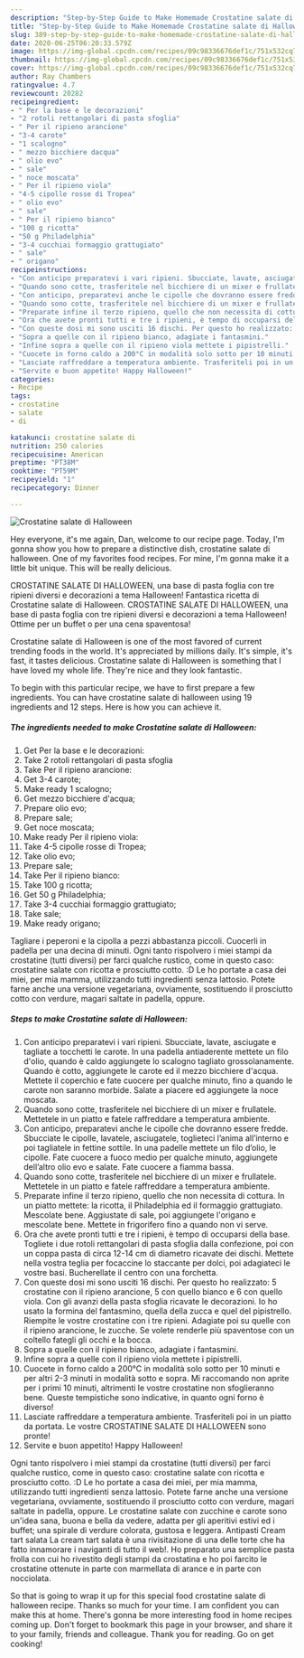 ```yaml
---
description: "Step-by-Step Guide to Make Homemade Crostatine salate di Halloween"
title: "Step-by-Step Guide to Make Homemade Crostatine salate di Halloween"
slug: 389-step-by-step-guide-to-make-homemade-crostatine-salate-di-halloween
date: 2020-06-25T06:20:33.579Z
image: https://img-global.cpcdn.com/recipes/09c98336676def1c/751x532cq70/crostatine-salate-di-halloween-recipe-main-photo.jpg
thumbnail: https://img-global.cpcdn.com/recipes/09c98336676def1c/751x532cq70/crostatine-salate-di-halloween-recipe-main-photo.jpg
cover: https://img-global.cpcdn.com/recipes/09c98336676def1c/751x532cq70/crostatine-salate-di-halloween-recipe-main-photo.jpg
author: Ray Chambers
ratingvalue: 4.7
reviewcount: 20282
recipeingredient:
- " Per la base e le decorazioni"
- "2 rotoli rettangolari di pasta sfoglia"
- " Per il ripieno arancione"
- "3-4 carote"
- "1 scalogno"
- " mezzo bicchiere dacqua"
- " olio evo"
- " sale"
- " noce moscata"
- " Per il ripieno viola"
- "4-5 cipolle rosse di Tropea"
- " olio evo"
- " sale"
- " Per il ripieno bianco"
- "100 g ricotta"
- "50 g Philadelphia"
- "3-4 cucchiai formaggio grattugiato"
- " sale"
- " origano"
recipeinstructions:
- "Con anticipo preparatevi i vari ripieni. Sbucciate, lavate, asciugate e tagliate a tocchetti le carote. In una padella antiaderente mettete un filo d&#39;olio, quando è caldo aggiungete lo scalogno tagliato grossolanamente. Quando è cotto, aggiungete le carote ed il mezzo bicchiere d&#39;acqua. Mettete il coperchio e fate cuocere per qualche minuto, fino a quando le carote non saranno morbide. Salate a piacere ed aggiungete la noce moscata."
- "Quando sono cotte, trasferitele nel bicchiere di un mixer e frullatele. Mettetele in un piatto e fatele raffreddare a temperatura ambiente."
- "Con anticipo, preparatevi anche le cipolle che dovranno essere fredde. Sbucciate le cipolle, lavatele, asciugatele, toglieteci l’anima all’interno e poi tagliatele in fettine sottile. In una padelle mettete un filo d’olio, le cipolle. Fate cuocere a fuoco medio per qualche minuto, aggiungete dell’altro olio evo e salate. Fate cuocere a fiamma bassa."
- "Quando sono cotte, trasferitele nel bicchiere di un mixer e frullatele. Mettetele in un piatto e fatele raffreddare a temperatura ambiente."
- "Preparate infine il terzo ripieno, quello che non necessita di cottura. In un piatto mettete: la ricotta, il Philadelphia ed il formaggio grattugiato. Mescolate bene. Aggiustate di sale, poi aggiungete l&#39;origano e mescolate bene. Mettete in frigorifero fino a quando non vi serve."
- "Ora che avete pronti tutti e tre i ripieni, è tempo di occuparsi della base. Togliete i due rotoli rettangolari di pasta sfoglia dalla confezione, poi con un coppa pasta di circa 12-14 cm di diametro ricavate dei dischi. Mettete nella vostra teglia per focaccine lo staccante per dolci, poi adagiateci le vostre basi. Bucherellate il centro con una forchetta."
- "Con queste dosi mi sono usciti 16 dischi. Per questo ho realizzato: 5 crostatine con il ripieno arancione, 5 con quello bianco e 6 con quello viola. Con gli avanzi della pasta sfoglia ricavate le decorazioni. Io ho usato la formina del fantasmino, quella della zucca e quel del pipistrello.  Riempite le vostre crostatine con i tre ripieni. Adagiate poi su quelle con il ripieno arancione, le zucche. Se volete renderle più spaventose con un coltello fategli gli occhi e la bocca."
- "Sopra a quelle con il ripieno bianco, adagiate i fantasmini."
- "Infine sopra a quelle con il ripieno viola mettete i pipistrelli."
- "Cuocete in forno caldo a 200°C in modalità solo sotto per 10 minuti e per altri 2-3 minuti in modalità sotto e sopra. Mi raccomando non aprite per i primi 10 minuti, altrimenti le vostre crostatine non sfoglieranno bene. Queste tempistiche sono indicative, in quanto ogni forno è diverso!"
- "Lasciate raffreddare a temperatura ambiente. Trasferiteli poi in un piatto da portata. Le vostre CROSTATINE SALATE DI HALLOWEEN sono pronte!"
- "Servite e buon appetito! Happy Halloween!"
categories:
- Recipe
tags:
- crostatine
- salate
- di

katakunci: crostatine salate di 
nutrition: 250 calories
recipecuisine: American
preptime: "PT38M"
cooktime: "PT59M"
recipeyield: "1"
recipecategory: Dinner

---
```



![Crostatine salate di Halloween](https://img-global.cpcdn.com/recipes/09c98336676def1c/751x532cq70/crostatine-salate-di-halloween-recipe-main-photo.jpg)

Hey everyone, it's me again, Dan, welcome to our recipe page. Today, I'm gonna show you how to prepare a distinctive dish, crostatine salate di halloween. One of my favorites food recipes. For mine, I'm gonna make it a little bit unique. This will be really delicious.

CROSTATINE SALATE DI HALLOWEEN, una base di pasta foglia con tre ripieni diversi e decorazioni a tema Halloween! Fantastica ricetta di Crostatine salate di Halloween. CROSTATINE SALATE DI HALLOWEEN, una base di pasta foglia con tre ripieni diversi e decorazioni a tema Halloween! Ottime per un buffet o per una cena spaventosa!

Crostatine salate di Halloween is one of the most favored of current trending foods in the world. It's appreciated by millions daily. It's simple, it's fast, it tastes delicious. Crostatine salate di Halloween is something that I have loved my whole life. They're nice and they look fantastic.


To begin with this particular recipe, we have to first prepare a few ingredients. You can have crostatine salate di halloween using 19 ingredients and 12 steps. Here is how you can achieve it.

<!--inarticleads1-->

##### The ingredients needed to make Crostatine salate di Halloween:

1. Get  Per la base e le decorazioni:
1. Take 2 rotoli rettangolari di pasta sfoglia
1. Take  Per il ripieno arancione:
1. Get 3-4 carote;
1. Make ready 1 scalogno;
1. Get  mezzo bicchiere d&#39;acqua;
1. Prepare  olio evo;
1. Prepare  sale;
1. Get  noce moscata;
1. Make ready  Per il ripieno viola:
1. Take 4-5 cipolle rosse di Tropea;
1. Take  olio evo;
1. Prepare  sale;
1. Take  Per il ripieno bianco:
1. Take 100 g ricotta;
1. Get 50 g Philadelphia;
1. Take 3-4 cucchiai formaggio grattugiato;
1. Take  sale;
1. Make ready  origano;


Tagliare i peperoni e la cipolla a pezzi abbastanza piccoli. Cuocerli in padella per una decina di minuti. Ogni tanto rispolvero i miei stampi da crostatine (tutti diversi) per farci qualche rustico, come in questo caso: crostatine salate con ricotta e prosciutto cotto. :D Le ho portate a casa dei miei, per mia mamma, utilizzando tutti ingredienti senza lattosio. Potete farne anche una versione vegetariana, ovviamente, sostituendo il prosciutto cotto con verdure, magari saltate in padella, oppure. 

<!--inarticleads2-->

##### Steps to make Crostatine salate di Halloween:

1. Con anticipo preparatevi i vari ripieni. Sbucciate, lavate, asciugate e tagliate a tocchetti le carote. In una padella antiaderente mettete un filo d&#39;olio, quando è caldo aggiungete lo scalogno tagliato grossolanamente. Quando è cotto, aggiungete le carote ed il mezzo bicchiere d&#39;acqua. Mettete il coperchio e fate cuocere per qualche minuto, fino a quando le carote non saranno morbide. Salate a piacere ed aggiungete la noce moscata.
1. Quando sono cotte, trasferitele nel bicchiere di un mixer e frullatele. Mettetele in un piatto e fatele raffreddare a temperatura ambiente.
1. Con anticipo, preparatevi anche le cipolle che dovranno essere fredde. Sbucciate le cipolle, lavatele, asciugatele, toglieteci l’anima all’interno e poi tagliatele in fettine sottile. In una padelle mettete un filo d’olio, le cipolle. Fate cuocere a fuoco medio per qualche minuto, aggiungete dell’altro olio evo e salate. Fate cuocere a fiamma bassa.
1. Quando sono cotte, trasferitele nel bicchiere di un mixer e frullatele. Mettetele in un piatto e fatele raffreddare a temperatura ambiente.
1. Preparate infine il terzo ripieno, quello che non necessita di cottura. In un piatto mettete: la ricotta, il Philadelphia ed il formaggio grattugiato. Mescolate bene. Aggiustate di sale, poi aggiungete l&#39;origano e mescolate bene. Mettete in frigorifero fino a quando non vi serve.
1. Ora che avete pronti tutti e tre i ripieni, è tempo di occuparsi della base. Togliete i due rotoli rettangolari di pasta sfoglia dalla confezione, poi con un coppa pasta di circa 12-14 cm di diametro ricavate dei dischi. Mettete nella vostra teglia per focaccine lo staccante per dolci, poi adagiateci le vostre basi. Bucherellate il centro con una forchetta.
1. Con queste dosi mi sono usciti 16 dischi. Per questo ho realizzato: 5 crostatine con il ripieno arancione, 5 con quello bianco e 6 con quello viola. Con gli avanzi della pasta sfoglia ricavate le decorazioni. Io ho usato la formina del fantasmino, quella della zucca e quel del pipistrello.  Riempite le vostre crostatine con i tre ripieni. Adagiate poi su quelle con il ripieno arancione, le zucche. Se volete renderle più spaventose con un coltello fategli gli occhi e la bocca.
1. Sopra a quelle con il ripieno bianco, adagiate i fantasmini.
1. Infine sopra a quelle con il ripieno viola mettete i pipistrelli.
1. Cuocete in forno caldo a 200°C in modalità solo sotto per 10 minuti e per altri 2-3 minuti in modalità sotto e sopra. Mi raccomando non aprite per i primi 10 minuti, altrimenti le vostre crostatine non sfoglieranno bene. Queste tempistiche sono indicative, in quanto ogni forno è diverso!
1. Lasciate raffreddare a temperatura ambiente. Trasferiteli poi in un piatto da portata. Le vostre CROSTATINE SALATE DI HALLOWEEN sono pronte!
1. Servite e buon appetito! Happy Halloween!


Ogni tanto rispolvero i miei stampi da crostatine (tutti diversi) per farci qualche rustico, come in questo caso: crostatine salate con ricotta e prosciutto cotto. :D Le ho portate a casa dei miei, per mia mamma, utilizzando tutti ingredienti senza lattosio. Potete farne anche una versione vegetariana, ovviamente, sostituendo il prosciutto cotto con verdure, magari saltate in padella, oppure. Le crostatine salate con zucchine e carote sono un&#39;idea sana, buona e bella da vedere, adatta per gli aperitivi estivi ed i buffet; una spirale di verdure colorata, gustosa e leggera. Antipasti Cream tart salata La cream tart salata è una rivisitazione di una delle torte che ha fatto innamorare i naviganti di tutto il web!. Ho preparato una semplice pasta frolla con cui ho rivestito degli stampi da crostatina e ho poi farcito le crostatine ottenute in parte con marmellata di arance e in parte con nocciolata. 

So that is going to wrap it up for this special food crostatine salate di halloween recipe. Thanks so much for your time. I am confident you can make this at home. There's gonna be more interesting food in home recipes coming up. Don't forget to bookmark this page in your browser, and share it to your family, friends and colleague. Thank you for reading. Go on get cooking!
